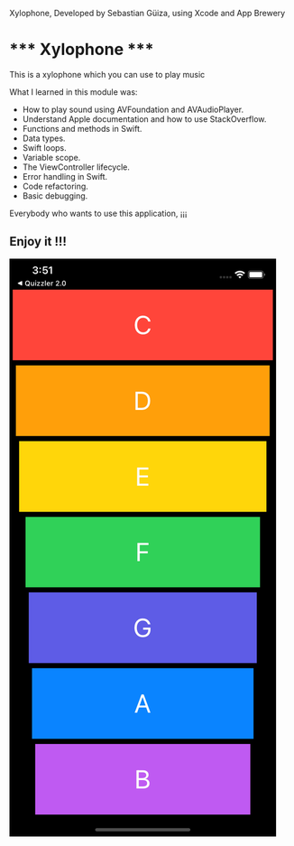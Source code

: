 
Xylophone, Developed by Sebastian Güiza, using Xcode and App Brewery

# *** Xylophone ***

This is a xylophone which you can use to play music

What I learned in this module was:

* How to play sound using AVFoundation and AVAudioPlayer.
* Understand Apple documentation and how to use StackOverflow.
* Functions and methods in Swift. 
* Data types.
* Swift loops.
* Variable scope.
* The ViewController lifecycle.
* Error handling in Swift.
* Code refactoring.
* Basic debugging.

Everybody who wants to use this application, ¡¡¡ 

## Enjoy it !!!

![Main Screen](XylophoneScreen.png)
